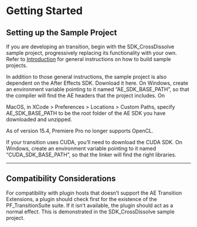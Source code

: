 # Getting Started

## Setting up the Sample Project

If you are developing an transition, begin with the SDK_CrossDissolve sample project, progressively replacing its functionality with your own. Refer to [Introduction](../index.md) for general instructions on how to build sample projects.

In addition to those general instructions, the sample project is also dependent on the After Effects SDK. Download it here. On Windows, create an environment variable pointing to it named “AE_SDK_BASE_PATH”, so that the compiler will find the AE headers that the project includes. On

MacOS, in XCode > Preferences > Locations > Custom Paths, specify AE_SDK_BASE_PATH to be the root folder of the AE SDK you have downloaded and unzipped.

As of version 15.4, Premiere Pro no longer supports OpenCL.

If your transition uses CUDA, you’ll need to download the CUDA SDK. On Windows, create an environment variable pointing to it named “CUDA_SDK_BASE_PATH”, so that the linker will find the right libraries.

---

## Compatibility Considerations

For compatibility with plugin hosts that doesn’t support the AE Transition Extensions, a plugin should check first for the existence of the PF_TransitionSuite suite. If it isn’t available, the plugin should act as a normal effect. This is demonstrated in the SDK_CrossDissolve sample project.
